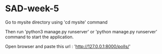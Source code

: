# SAD-week-5

Go to mysite directory using 'cd mysite' command

Then run 'python3 manage.py runserver' or 'python manage.py runserver' command to start the application.

Open browser and paste this url : 'http://127.0.0.1:8000/polls/'
